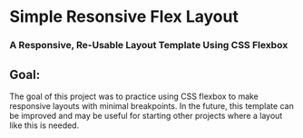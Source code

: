 # Simple Resonsive Flex Layout
### A Responsive, Re-Usable Layout Template Using CSS Flexbox

## Goal:
The goal of this project was to practice using CSS flexbox to make responsive layouts with minimal breakpoints. In the future, this template can be improved and may be useful for starting other projects where a layout like this is needed.
